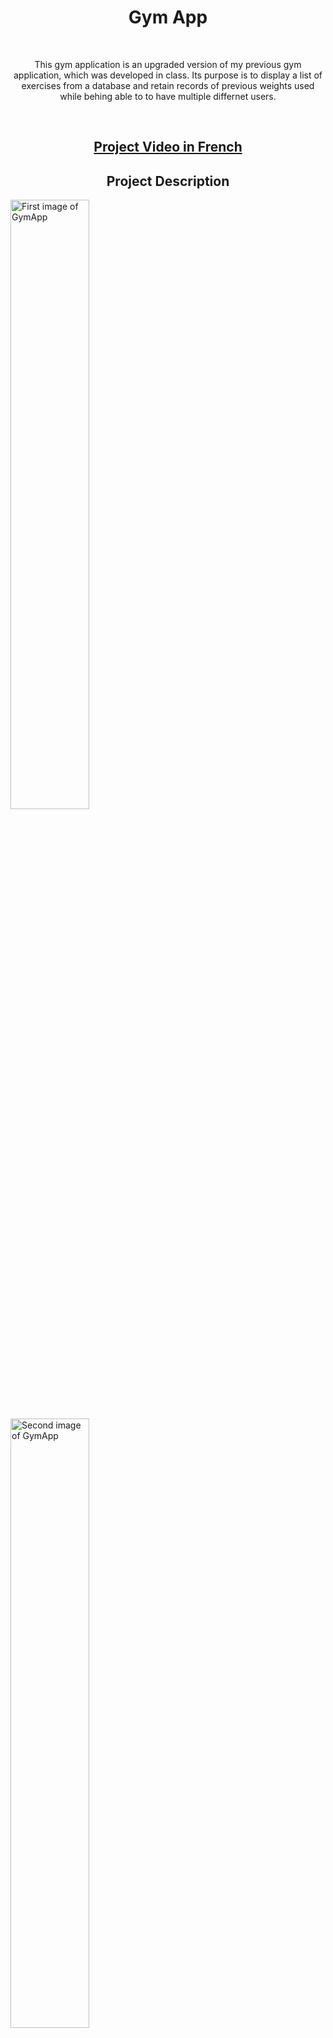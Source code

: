 <h1 style="text-align: center;"> Gym App </h1> <br>

<p style="text-align: center;">
    This gym application is an upgraded version of my previous gym application, which was
    developed in class. Its purpose is to display a list of exercises from a database and retain records of previous
    weights used while behing able to to have multiple differnet users.
</p>

<br>

<h2 style="text-align: center;"> <a href="https://www.youtube.com/watch?v=mzluNtjtzCs">
        Project Video in French</a> </h2>

<h2 style="text-align: center;"> Project Description </h2>

<img src="readMePics/gymApp1.jpg" alt="First image of GymApp" width="50%" height="50%">
<img src="readMePics/gymApp2.jpg" alt="Second image of GymApp" width="50%" height="50%">
<img src="readMePics/gymApp3.jpg" alt="Third image of GymApp" width="50%" height="50%">
<img src="readMePics/gymApp4.jpg" alt="Fourth image of GymApp" width="50%" height="50%">
<img src="readMePics/gymApp5.jpg" alt="Fifth image of GymApp" width="50%" height="50%">
<img src="readMePics/gymApp6.jpg" alt="Sixth image of GymApp" width="50%" height="50%">
<img src="readMePics/gymApp7.jpg" alt="Seventh image of GymApp" width="50%" height="50%">
